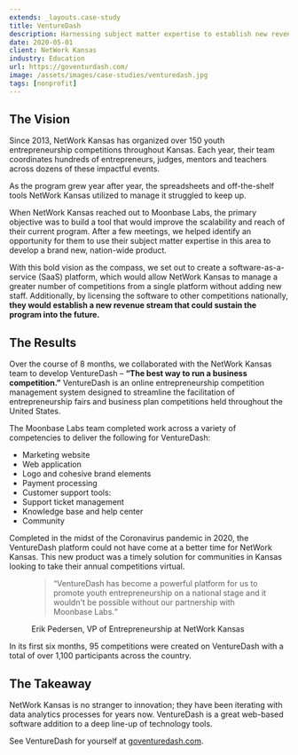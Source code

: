 ```yaml
---
extends: _layouts.case-study
title: VentureDash
description: Harnessing subject matter expertise to establish new revenue streams.
date: 2020-05-01
client: NetWork Kansas
industry: Education
url: https://goventurdash.com/
image: /assets/images/case-studies/venturedash.jpg
tags: [nonprofit]
---
```


## The Vision

Since 2013, NetWork Kansas has organized over 150 youth entrepreneurship competitions throughout Kansas. Each year, their team coordinates hundreds of entrepreneurs, judges, mentors and teachers across dozens of these impactful events.

As the program grew year after year, the spreadsheets and off-the-shelf tools NetWork Kansas utilized to manage it struggled to keep up.

When NetWork Kansas reached out to Moonbase Labs, the primary objective was to build a tool that would improve the scalability and reach of their current program. After a few meetings, we helped identify an opportunity for them to use their subject matter expertise in this area to develop a brand new, nation-wide product.

With this bold vision as the compass, we set out to create a software-as-a-service (SaaS) platform, which would allow NetWork Kansas to manage a greater number of competitions from a single platform without adding new staff. Additionally, by licensing the software to other competitions nationally, **they would establish a new revenue stream that could sustain the program into the future.**

## The Results

Over the course of 8 months, we collaborated with the NetWork Kansas team to develop VentureDash – __“The best way to run a business competition.”__ VentureDash is an online entrepreneurship competition management system designed to streamline the facilitation of entrepreneurship fairs and business plan competitions held throughout the United States.

The Moonbase Labs team completed work across a variety of competencies to deliver the following for VentureDash:

 * Marketing website
 * Web application
 * Logo and cohesive brand elements
 * Payment processing
 * Customer support tools:
  * Support ticket management
  * Knowledge base and help center
  * Community

Completed in the midst of the Coronavirus pandemic in 2020, the VentureDash platform could not have come at a better time for NetWork Kansas. This new product was a timely solution for communities in Kansas looking to take their annual competitions virtual.

<figure>
  <blockquote>
    “VentureDash has become a powerful platform for us to promote youth entrepreneurship on a national stage and it wouldn't be possible without our partnership with Moonbase Labs.“
  </blockquote>
  <figcaption>Erik Pedersen, VP of Entrepreneurship at NetWork Kansas</figcaption>
</figure>

In its first six months, 95 competitions were created on VentureDash with a total of over 1,100 participants across the country.

## The Takeaway
NetWork Kansas is no stranger to innovation; they have been iterating with data analytics processes for years now. VentureDash is a great web-based software addition to a deep line-up of technology tools.

See VentureDash for yourself at [goventuredash.com](https://goventuredash.com).

